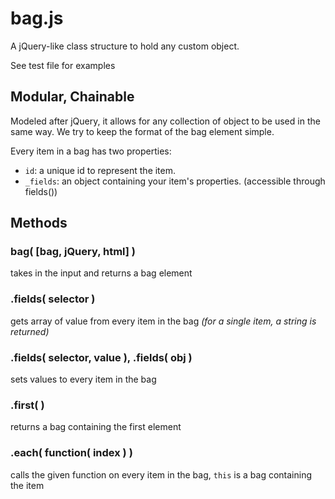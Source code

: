 bag.js
======

A jQuery-like class structure to hold any custom object.

See test file for examples


Modular, Chainable
------------------

Modeled after jQuery, it allows for any collection of object to be used in the same way.
We try to keep the format of the bag element simple.

Every item in a bag has two properties:
- `id`: a unique id to represent the item.
- `_fields`: an object containing your item's properties. (accessible through fields())



Methods
-------

### bag( [bag, jQuery, html]  )

takes in the input and returns a bag element

### .fields( selector )
gets array of value from every item in the bag *(for a single item, a string is returned)*

### .fields( selector, value ), .fields( obj )

sets values to every item in the bag

### .first(  )

returns a bag containing the first element

### .each( function( index ) )

calls the given function on every item in the bag, `this` is a bag containing the item
